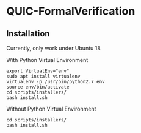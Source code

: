 # QUIC-FormalVerification

## Installation

Currently, only work under Ubuntu 18

With Python Virtual Environment
```
export VirtualEnv="env"
sudo apt install virtualenv
virtualenv -p /usr/bin/python2.7 env
source env/bin/activate
cd scripts/installers/
bash install.sh
```

Without Python Virtual Environment
```
cd scripts/installers/
bash install.sh
```
